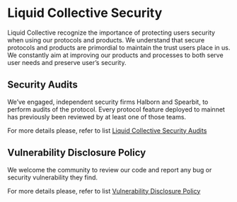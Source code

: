 # Liquid Collective Security

Liquid Collective recognize the importance of protecting users security when using our protocols and products. We understand that secure protocols and products are primordial to maintain the trust users place in us. We constantly aim at improving our products and processes to both serve user needs and preserve user’s security. 

## Security Audits

We’ve engaged, independent security firms Halborn and Spearbit, to perform audits of the protocol. Every protocol feature deployed to mainnet has previously been reviewed by at least one of those teams.

For more details please, refer to list [Liquid Collective Security Audits](AUDITS.md)

## Vulnerability Disclosure Policy

We welcome the community to review our code and report any bug or security vulnerability they find.

For more details please, refer to list [Vulnerability Disclosure Policy](VULNERABILITY_DISCLOSURE.md)